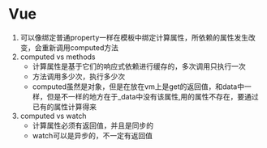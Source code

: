 # Vue
1. 可以像绑定普通property一样在模板中绑定计算属性，所依赖的属性发生改变，会重新调用computed方法
2. computed vs methods
    - 计算属性是基于它们的响应式依赖进行缓存的，多次调用只执行一次
    - 方法调用多少次，执行多少次
    - computed虽然是对象，但是在放在vm上是get的返回值，和data中一样，但是不一样的地方在于_data中没有该属性,用的属性不存在，要通过已有的属性计算得来
3. computed vs watch
    - 计算属性必须有返回值，并且是同步的
    - watch可以是异步的，不一定有返回值
